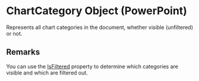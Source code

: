 
# ChartCategory Object (PowerPoint)

Represents all chart categories in the document, whether visible (unfiltered) or not.


## Remarks

You can use the [IsFiltered](e337eee5-2885-7cee-1cfd-a36331a136de.md) property to determine which categories are visible and which are filtered out.

